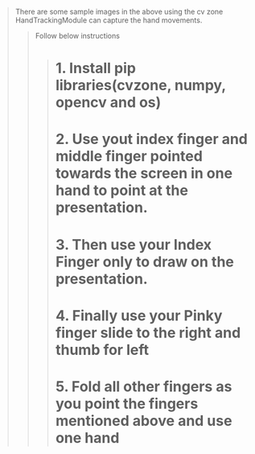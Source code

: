 >There are some sample images in the above using the cv zone HandTrackingModule can capture the hand movements. 
>>Follow below instructions
>>> # 1. Install pip libraries(cvzone, numpy, opencv and os)
>>> # 2. Use yout index finger and middle finger pointed towards the screen in one hand to point at the presentation.
>>># 3. Then use your Index Finger only  to draw on the presentation.
>>> # 4. Finally use your Pinky finger slide to the right and thumb for left
>>> # 5. Fold all other fingers as you point the fingers mentioned above and use one hand
